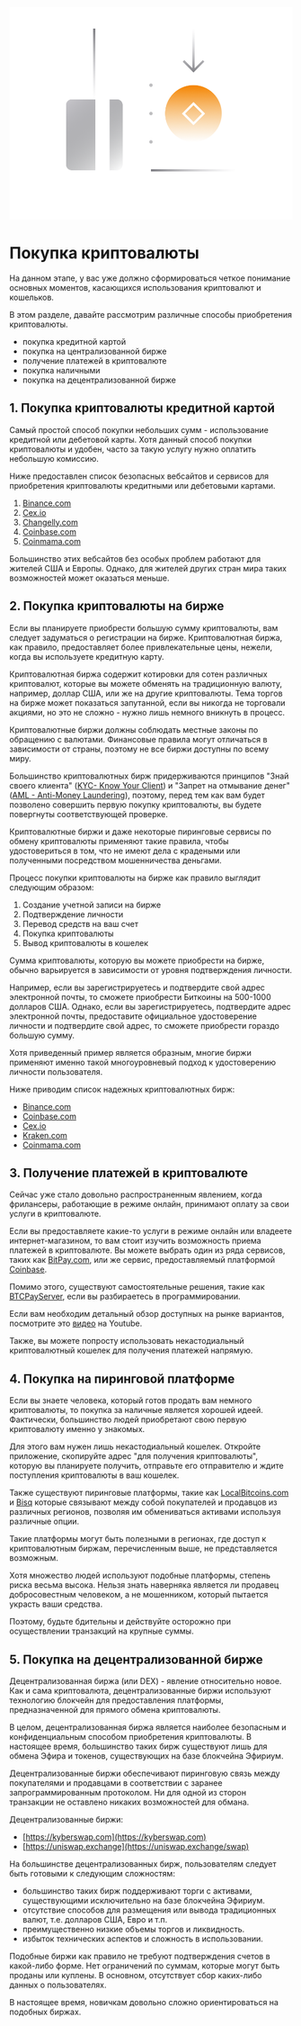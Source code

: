 ![](../images/06-main-l.png)

# Покупка криптовалюты

На данном этапе, у вас уже должно сформироваться четкое понимание основных моментов, касающихся использования криптовалют и кошельков.

В этом разделе, давайте рассмотрим различные способы приобретения криптовалюты.

- покупка кредитной картой
- покупка на централизованной бирже
- получение платежей в криптовалюте
- покупка наличными
- покупка на децентрализованной бирже

## 1. Покупка криптовалюты кредитной картой

Самый простой способ покупки небольших сумм - использование кредитной или дебетовой карты.  Хотя данный способ покупки криптовалюты и удобен, часто за такую услугу нужно оплатить небольшую комиссию.

Ниже предоставлен список безопасных вебсайтов и сервисов для приобретения криптовалюты кредитными или дебетовыми картами.

1. [Binance.com](https://www.binance.com/en/register?ref=42579924)
2. [Cex.io](https://cex.io/r/2/up131140473/2)
3. [Changelly.com](https://changelly.com/?ref_id=gj6utb868eyusrf7)
4. [Coinbase.com](https://coinbase.com)
5. [Coinmama.com](https://go.coinmama.com/visit/?bta=61248&nci=5370)

Большинство этих вебсайтов без особых проблем работают для жителей США и Европы. Однако, для жителей других стран мира таких возможностей может оказаться меньше.

## 2. Покупка криптовалюты на бирже

Если вы планируете приобрести большую сумму криптовалюты, вам следует задуматься о регистрации на бирже. Криптовалютная биржа, как правило, предоставляет более привлекательные цены, нежели, когда вы используете кредитную карту.

Криптовалютная биржа содержит котировки для сотен различных криптовалют, которые вы можете обменять на традиционную валюту, например, доллар США, или же на другие криптовалюты. Тема торгов на бирже может показаться запутанной, если вы никогда не торговали акциями, но это не сложно - нужно лишь немного вникнуть в процесс. 

Криптовалютные биржи должны соблюдать местные законы по обращению с валютами. Финансовые правила могут отличаться в зависимости от страны, поэтому не все биржи доступны по всему миру.

Большинство криптовалютных бирж придерживаются принципов "Знай своего клиента"  ([KYC- Know Your Client](https://en.wikipedia.org/wiki/Know_your_customer)) и "Запрет на отмывание денег" ([AML - Anti-Money Laundering](https://en.wikipedia.org/wiki/Money_laundering#Combating)), поэтому, перед тем как вам будет позволено совершить первую покупку криптовалюты, вы будете повергнуты соответствующей проверке.

Криптовалютные биржи и даже некоторые пиринговые сервисы по обмену криптовалюты применяют такие правила, чтобы удостовериться в том, что не имеют дела с крадеными или полученными посредством мошенничества деньгами.

Процесс покупки криптовалюты на бирже как правило выглядит следующим образом:

1. Создание учетной записи на бирже
2. Подтверждение личности
3. Перевод средств на ваш счет
4. Покупка криптовалюты
5. Вывод криптовалюты в кошелек

Сумма криптовалюты, которую вы можете приобрести на бирже, обычно варьируется в зависимости от уровня подтверждения личности.

Например, если вы зарегистрируетесь и подтвердите свой адрес электронной почты, то сможете приобрести Биткоины на 500-1000 долларов США. Однако, если вы зарегистрируетесь, подтвердите адрес электронной почты, предоставите официальное удостоверение личности и подтвердите свой адрес, то сможете приобрести гораздо большую сумму.

Хотя приведенный пример является образным, многие биржи применяют именно такой многоуровневый подход к удостоверению личности пользователя. 

Ниже приводим список надежных криптовалютных бирж:

* [Binance.com](https://www.binance.com/en/register?ref=42579924)
* [Coinbase.com](https://coinbase.com)
* [Cex.io](https://cex.io/r/0/up131140473/0)
* [Kraken.com](https://kraken.com)
* [Coinmama.com](https://go.coinmama.com/visit/?bta=61248&nci=5343)

## 3. Получение платежей в криптовалюте

Сейчас уже стало довольно распространенным явлением, когда фрилансеры, работающие в режиме онлайн, принимают оплату за свои услуги в криптовалюте.

Если вы предоставляете какие-то услуги в режиме онлайн или владеете интернет-магазином, то вам стоит изучить возможность приема платежей в криптовалюте. Вы можете выбрать один из ряда сервисов, таких как [BitPay.com](https://bitpay.com), или же сервис, предоставляемый платформой [Coinbase](https://commerce.coinbase.com).

Помимо этого, существуют самостоятельные решения, такие как [BTCPayServer](https://btcpayserver.org), если вы разбираетесь в программировании.

Если вам необходим детальный обзор доступных на рынке вариантов, посмотрите это [видео](https://www.youtube.com/watch?v=OA08wZNvN8c) на Youtube.

Также, вы можете попросту использовать некастодиальный криптовалютный кошелек для получения платежей напрямую.

## 4. Покупка на пиринговой платформе

Если вы знаете человека, который готов продать вам немного криптовалюты, то покупка за наличные является хорошей идеей. Фактически, большинство людей приобретают свою первую криптовалюту именно у знакомых.

Для этого вам нужен лишь некастодиальный кошелек. Откройте приложение, скопируйте адрес "для получения криптовалюты", которую вы планируете получить, отправьте его отправителю и ждите поступления криптовалюты в ваш кошелек.

Также существуют пиринговые платформы, такие как [LocalBitcoins.com](https://localbitcoins.com) и [Bisq](https://bisq.network) которые связывают между собой покупателей и продавцов из различных регионов, позволяя им обмениваться активами используя различные опции. 

Такие платформы могут быть полезными в регионах, где доступ к криптовалютным биржам, перечисленным выше, не представляется возможным.

Хотя множество людей используют подобные платформы, степень риска весьма высока. Нельзя знать наверняка является ли продавец добросовестным человеком, а не мошенником, который пытается украсть ваши средства.

Поэтому, будьте бдительны и действуйте осторожно при осуществлении транзакций на крупные суммы.

## 5. Покупка на децентрализованной бирже

Децентрализованная биржа (или DEX) - явление относительно новое. Как и сама криптовалюта, децентрализованные биржи используют технологию блокчейн для предоставления платформы, предназначенной для прямого обмена криптовалюты.

В целом, децентрализованная биржа является наиболее безопасным и конфиденциальным способом приобретения криптовалюты. В настоящее время, большинство таких бирж существуют лишь для обмена Эфира и токенов, существующих на базе блокчейна Эфириум.

Децентрализованные биржи обеспечивают пиринговую связь между покупателями и продавцами в соответствии с заранее запрограммированным протоколом. Ни для одной из сторон транзакции не оставлено никаких возможностей для обмана.

Децентрализованные биржи:

- [https://kyberswap.com](https://kyberswap.com)
- [https://uniswap.exchange](https://uniswap.exchange/swap)

На большинстве децентрализованных бирж, пользователям следует быть готовыми к следующим сложностям:

- большинство таких бирж поддерживают торги с активами, существующими исключительно на базе блокчейна Эфириум.
- отсутствие способов для размещения или вывода традиционных валют, т.е. долларов США, Евро и т.п.
- преимущественно низкие объемы торгов и ликвидность.
- избыток технических аспектов и сложность в использовании.

Подобные биржи как правило не требуют подтверждения счетов в какой-либо форме. Нет ограничений по суммам, которые могут быть проданы или куплены. В основном, отсутствует сбор каких-либо данных о пользователях.

В настоящее время, новичкам довольно сложно ориентироваться на подобных биржах.
